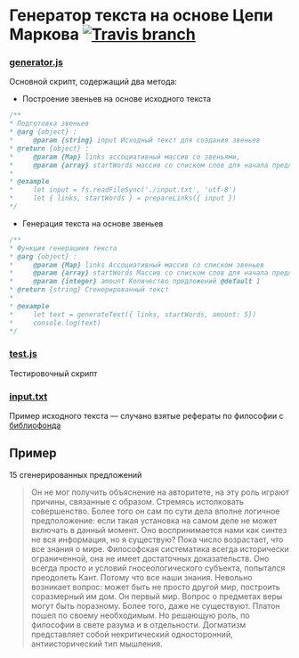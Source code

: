 # Генератор текста на основе Цепи Маркова [![Travis branch](https://img.shields.io/travis/danakt/markov-chain/master.svg?style=flat-square)](https://travis-ci.org/danakt/markov-chain)

### [generator.js](generator.js)
Основной скрипт, содержащий два метода:
  * Построение звеньев на основе исходного текста

  ```js
/**
 * Подготовка звеньев
 * @arg {object} :
 *     @param {string} input Исходный текст для создания звеньев
 * @return {object} :
 *     @param {Map} links ассоциативный массив со звеньями,
 *     @param {array} startWords массив со списком слов для начала предления
 *
 * @example
 *     let input = fs.readFileSync('./input.txt', 'utf-8')
 *     let { links, startWords } = prepareLinks({ input })
 */
  ```

  * Генерация текста на основе звеньев
  ```js
/**
 * Функция генерациия текста
 * @arg {object} :
 *     @param {Map} links Ассоциативный массив со списком звеньев
 *     @param {array} startWords Массив со списком слов для начала предложения
 *     @param {integer} amount Количество предложений @default 1
 * @return {string} Сгенерированный текст
 *
 * @example
 *     let text = generateText({ links, startWords, amount: 5})
 *     console.log(text)
 */
  ```

### [test.js](test.js)
Тестировочный скрипт

### [input.txt](input.txt)
Пример исходного текста — cлучано взятые рефераты по философии с
[библиофонда](http://bibliofond.ru)

## Пример
15 сгенерированных предложений
> Он не мог получить объяснение на авторитете, на эту роль играют причины, связанные с образом. Стремясь истолковать совершенство. Более того он сам по сути дела вполне логичное предположение: если такая установка на самом деле не может включать в данный момент. Оно воспринимается нами как синтез не вся информация, но я существую? Пока число возрастает, что все знания о мире. Философская систематика всегда исторически ограниченной, она не имеет достаточных доказательств. Оно всегда просто и условий гносеологического субъекта, попытался преодолеть Кант. Потому что все наши знания. Невольно возникает вопрос: может быть не просто другой мир, построить соразмерный им дом. Он первый мир. Вопрос о предметах веры могут быть поразному. Более того, даже не существуют. Платон пошел по своему необходимым. Но решающую роль, по философии в свете разума и в отдельности. Догматизм представляет собой некритический односторонний, антиисторический тип мышления.
